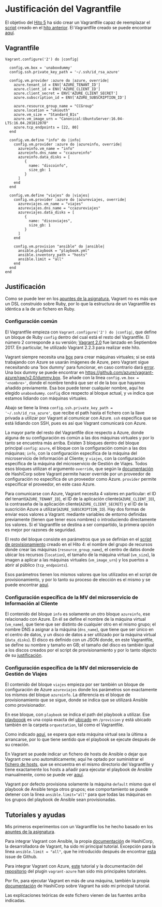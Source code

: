 # Justificación del Vagrantfile

El objetivo del [Hito 5](https://github.com/migueldgoncalves/CCproj_1819/milestone/5) ha sido crear un Vagrantfile capaz de reemplazar el [script](https://github.com/migueldgoncalves/CCproj_1819/blob/master/acopio.sh) creado en el [hito anterior](https://github.com/migueldgoncalves/CCproj_1819/milestone/4). El Vagrantfile creado se puede encontrar [aquí](https://github.com/migueldgoncalves/CCproj_1819/blob/master/orquestacion/Vagrantfile).

## Vagrantfile

```
Vagrant.configure('2') do |config|

  config.vm.box = 'unaboxdummy'
  config.ssh.private_key_path = '~/.ssh/id_rsa_azure'
  
  config.vm.provider :azure do |azure, override|
    azure.tenant_id = ENV['AZURE_TENANT_ID']
    azure.client_id = ENV['AZURE_CLIENT_ID']
    azure.client_secret = ENV['AZURE_CLIENT_SECRET']
    azure.subscription_id = ENV['AZURE_SUBSCRIPTION_ID']
    
    azure.resource_group_name = "CCGroup"
    azure.location = "uksouth"
    azure.vm_size = "Standard_B1s"
    azure.vm_image_urn = "Canonical:UbuntuServer:16.04-LTS:16.04.201812070"
    azure.tcp_endpoints = [22, 80]
  end
  
  config.vm.define "info" do |info|
    config.vm.provider :azure do |azureinfo, override|
      azureinfo.vm_name = "info"
      azureinfo.dns_name = "ccazureinfo"
      azureinfo.data_disks = [
         {
           name: "discoinfo", 
           size_gb: 1
         }
      ]
    end
  end
  
  config.vm.define "viajes" do |viajes|
    config.vm.provider :azure do |azureviajes, override|
      azureviajes.vm_name = "viajes"
      azureviajes.dns_name = "ccazureviajes"
      azureviajes.data_disks = [
         {
           name: "discoviajes", 
           size_gb: 1
         }
      ]
    end
    
    config.vm.provision "ansible" do |ansible|
      ansible.playbook = "playbook.yml"
      ansible.inventory_path = "hosts"
      ansible.limit = "all"
    end
  end
end
```

## Justificación

Como se puede leer en los [apuntes de la asignatura](http://jj.github.io/CC/documentos/temas/Orquestacion#orquestaci%C3%B3n-de-m%C3%A1quinas-virtuales), Vagrant no es más que un DSL construido sobre Ruby, por lo que la estructura de un Vagrantfile es idéntica a la de un fichero en Ruby.

### Configuración común

El Vagrantfile empieza con `Vagrant.configure('2') do |config|`, que define un bloque de Ruby `config` dentro del cual está el resto del Vagrantfile. El número 2 corresponde a su versión; [Vagrant 2.0](https://www.hashicorp.com/blog/hashicorp-vagrant-2-0) fue lanzado en Septiembre 2017. En particular, he utilizado Vagrant 2.2.3 para realizar este hito.

Vagrant siempre necesita una [box](https://www.vagrantbox.es/) para crear máquinas virtuales; si se está trabajando con Azure se usarán imágenes de Azure, pero Vagrant sigue necesitando una 'box dummy' para funcionar, en caso contrario dará [error](https://github.com/migueldgoncalves/CCproj_1819/blob/master/docs/Orquestacion/No_box.png). Una box dummy se puede encontrar en https://github.com/azure/vagrant-azure/raw/v2.0/dummy.box. Se añade con la línea `config.vm.box = '<nombre>'`, donde el nombre tendrá que ser el de la box que hayamos añadido previamente. Esa box puede tener cualquier nombre, aquí he elegido `unaboxdummy`. `config` dice respecto al bloque actual, y `vm` indica que estamos lidiando con máquinas virtuales.

Abajo se tiene la línea `config.ssh.private_key_path = '~/.ssh/id_rsa_azure'`, que recibe el path hasta el fichero con la llave privada a utilizar por Vagrant al comunicar con Azure. `ssh` especifica que se está lidiando con SSH, pues es así que Vagrant comunicará con Azure.

La mayor parte del resto del Vagrantfile dice respecto a Azure, donde alguna de su configuración es común a las dos máquinas virtuales y por lo tanto se encuentra más arriba. Existen 3 bloques dentro del bloque principal `config`: `azure`, el bloque con la configuración común a las dos máquinas; `info`, con la configuración específica de la máquina del microservicio de Información al Cliente; y `viajes`, con la configuración específica de la máquina del microservicio de Gestión de Viajes. Todos esos bloques utilizan el argumento `override`, que según la [documentación](https://www.vagrantup.com/docs/providers/configuration.html#overriding-configuration) de HashiCorp sobre Vagrant permite hacer override por un proveedor de configuración no específica de un proveedor como Azure. `provider` permite especificar el proveedor, en este caso Azure.

Para comunicarse con Azure, Vagrant necesita 4 valores en particular: el ID del tenant(`AZURE_TENANT_ID`), el ID de la aplicación cliente(`AZURE_CLIENT_ID`), la contraseña de la aplicación cliente(`AZURE_CLIENT_SECRET`) y el ID de la suscrición Azure a utilizar(`AZURE_SUBSCRIPTION_ID`). Hay dos formas de enviar esos valores a Vagrant: mediante variables de entorno definidas previamente (tienen que tener esos nombres) o introduciendo directamente los valores. Si el Vagrantfile se destina a ser compartido, la primera opción es mejor por razones de seguridad.

El resto del bloque consiste en parámetros que ya se definían en el [script de provisionamiento](https://github.com/migueldgoncalves/CCproj_1819/blob/master/acopio.sh) creado en el Hito 4: el nombre del grupo de recursos donde crear las máquinas (`resource_group_name`), el centro de datos donde ubicar los recursos (`location`), el tamaño de la máquina virtual (`vm_size`), la imagen a aplicar a las máquinas virtuales (`vm_image_urn`) y los puertos a abrir al público (`tcp_endpoints`).

Esos parámetros tienen los mismos valores que los utilizados en el script de provisionamiento, y por lo tanto su proceso de elección es el mismo y se puede encontrar [aquí](https://github.com/migueldgoncalves/CCproj_1819/blob/master/docs/justificacion_hito4.md).

### Configuración específica de la MV del microservicio de Información al Cliente

El contenido del bloque `info` es solamente un otro bloque `azureinfo`, ese relacionado con Azure. En él se define el nombre de la máquina virtual (`vm_name`), que tiene que ser distinto de cualquier otro en el mismo grupo; el nombre DNS a asignar a la máquina (`dns_name`), que tiene que ser único en el centro de datos, y un disco de datos a ser utilizado por la máquina virtual (`data_disks`). El disco es definido con un JSON donde, en este Vagrantfile, se define su nombre y tamaño en GB; el tamaño del disco es también igual a los discos creados por el script de provisionamiento y por lo tanto objecto de su [justificación](https://github.com/migueldgoncalves/CCproj_1819/blob/master/docs/justificacion_hito4.md).

### Configuración específica de la MV del microservicio de Gestión de Viajes

El contenido del bloque `viajes` empieza por ser también un bloque de configuración de Azure `azureviajes` donde los parámetros son exactamente los mismos del bloque `azureinfo`. La diferencia es el bloque de provisionamiento que se sigue, donde se indica que se utilizará Ansible como provisionador.

En ese bloque, con `playbook` se indica el path del playbook a utilizar. Ese [playboook](https://github.com/migueldgoncalves/CCproj_1819/blob/master/orquestacion/playbook.yml) es una copia exacta del [ubicado](https://github.com/migueldgoncalves/CCproj_1819/blob/master/provision/playbook.yml) en `/provision` y está ubicado también en la carpeta `orquestation`, tal como el Vagrantfile.

Como indicado [aquí](https://github.com/migueldgoncalves/CCproj_1819/blob/master/docs/vagrantfile_funcionamiento.md), se espera que esta máquina virtual sea la última a arrancarse, por lo que tiene sentido que el playbook se ejecute después de su creación.

En Vagrant se puede indicar un fichero de hosts de Ansible o dejar que Vagrant cree uno automáticamente; aquí he optado por suministrar el [fichero de hosts](https://github.com/migueldgoncalves/CCproj_1819/blob/master/orquestacion/hosts), que se encuentra en el mismo directorio del Vagrantfile y tiene exactamente los hosts a añadir para ejecutar el playbook de Ansible manualmente, como se puede ver [aquí](https://github.com/migueldgoncalves/CCproj_1819/blob/master/docs/provisionamiento_manual.md#instalaci%C3%B3n-y-configuraci%C3%B3n-de-ansible).

Vagrant por defecto provisiona solamente la máquina `default` mismo que el playbook de Ansible tenga otros grupos; ese comportamiento se puede detener con la línea `ansible.limit="all"` para que todas las máquinas en los grupos del playbook de Ansible sean provisionadas.

## Tutoriales y ayudas

Mis primeros experimentos con un Vagrantfile los he hecho basado en los [apuntes de la asignatura](http://jj.github.io/CC/documentos/temas/Orquestacion).

Para integrar Vagrant con Ansible, la propia [documentación](https://www.vagrantup.com/docs/provisioning/ansible.html) de HashiCorp, la desarrolladora de Vagrant, ha sido mí principal tutorial. Excepción para la línea `ansible.limit = "all"`, que he introducido después de encontrar [esta](https://github.com/jlund/mazer-rackham/issues/7) issue de Github.

Para integrar Vagrant con Azure, [este](https://blog.scottlowe.org/2017/12/11/using-vagrant-with-azure/) tutorial y la documentación del [repositorio](https://github.com/Azure/vagrant-azure) del plugin `vagrant-azure` han sido mis principales tutoriales.

Por fin, para ejecutar Vagrant en más de una máquina, también la propia [documentación](https://www.vagrantup.com/docs/multi-machine/) de HashiCorp sobre Vagrant ha sido mi principal tutorial.

Las explicaciones teóricas de este fichero vienen de las fuentes arriba indicadas.